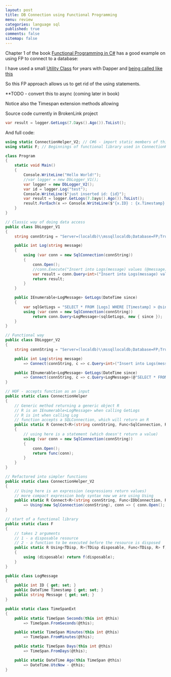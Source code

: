```yaml
---
layout: post
title: DB Connection using Functional Programming 
menu: review
categories: language sql
published: true 
comments: false
sitemap: false
---
```

Chapter 1 of the book [Functional Programming in C#](https://www.manning.com/books/functional-programming-in-c-sharp) has a good example on using FP to connect to a database:  

I have used a small [Utility Class](https://github.com/djhmateer/thinkbooks/blob/master/ThinkBooksWebsite/Services/Util.cs) for years with Dapper and [being called like this](https://github.com/djhmateer/thinkbooks/blob/master/ThinkBooksWebsite/Services/BooksRepository.cs)  

So this FP approach allows us to get rid of the using statements.  

**TODO - convert this to async (coming later in book)

Notice also the Timespan extension methods allowing

Source code currently in BrokenLink project

```c#
var result = logger.GetLogs(7.Days().Ago()).ToList();
```

And full code:  

```c#
using static ConnectionHelper_V2; // C#6 - import static members of this type
using static F; // Beginnings of functional library used in ConnectionHelper_V2

class Program
{
    static void Main()
    {
        Console.WriteLine("Hello World!");
        //var logger = new DbLogger_V1();
        var logger = new DbLogger_V2();
        var id = logger.Log("test");
        Console.WriteLine($"just inserted id: {id}");
        var result = logger.GetLogs(7.Days().Ago()).ToList();
        result.ForEach(x => Console.WriteLine($"{x.ID} : {x.Timestamp} : {x.Message}"));
    }
}

// Classic way of doing data access
public class DbLogger_V1
{
    string connString = "Server=(localdb)\\mssqllocaldb;Database=FP;Trusted_Connection=True;MultipleActiveResultSets=true";

    public int Log(string message)
    {
        using (var conn = new SqlConnection(connString))
        {
            conn.Open();
            //conn.Execute("Insert into Logs(message) values (@message)", new { message });
            var result = conn.Query<int>("Insert into Logs(message) values (@message); SELECT CAST(SCOPE_IDENTITY() as int)", new { message }).Single();
            return result;
        }
    }

    public IEnumerable<LogMessage> GetLogs(DateTime since)
    {
        var sqlGetLogs = "SELECT * FROM [Logs] WHERE [Timestamp] > @since";
        using (var conn = new SqlConnection(connString))
            return conn.Query<LogMessage>(sqlGetLogs, new { since });
    }
}

// Functional way
public class DbLogger_V2
{
    string connString = "Server=(localdb)\\mssqllocaldb;Database=FP;Trusted_Connection=True;MultipleActiveResultSets=true";

    public int Log(string message)
        => Connect(connString, c => c.Query<int>("Insert into Logs(message) values (@message);SELECT CAST(SCOPE_IDENTITY() as int)", new { message }).Single());

    public IEnumerable<LogMessage> GetLogs(DateTime since)
        => Connect(connString, c => c.Query<LogMessage>(@"SELECT * FROM [Logs] WHERE [Timestamp] > @since", new { since }));
}

// HOF - accepts function as an input
public static class ConnectionHelper
{
    // Generic method returning a generic object R
    // R is an IEnumerable<LogMessage> when calling GetLogs
    // R is int when calling Log
    // function accepts a SQLConnection, which will return an R
    public static R Connect<R>(string connString, Func<SqlConnection, R> func)
    {
        // using here is a statement (which doesn't return a value)
        using (var conn = new SqlConnection(connString))
        {
            conn.Open();
            return func(conn);
        }
    }
}

// Refactored into simpler functions
public static class ConnectionHelper_V2
{
    // Using here is an expression (expressions return values)
    // more compact expression body syntax now we are using Using
    public static R Connect<R>(string connString, Func<IDbConnection, R> func)
        => Using(new SqlConnection(connString), conn => { conn.Open(); return func(conn); });
}

// start of a functional library
public static class F
{
    // takes 2 arguments 
    // 1 - a disposable resource
    // 2 - a function to be executed before the resource is disposed
    public static R Using<TDisp, R>(TDisp disposable, Func<TDisp, R> f) where TDisp : IDisposable
    {
        using (disposable) return f(disposable);
    }
}

public class LogMessage
{
    public int ID { get; set; }
    public DateTime Timestamp { get; set; }
    public string Message { get; set; }
}

public static class TimeSpanExt
{
    public static TimeSpan Seconds(this int @this)
        => TimeSpan.FromSeconds(@this);

    public static TimeSpan Minutes(this int @this)
        => TimeSpan.FromMinutes(@this);

    public static TimeSpan Days(this int @this)
        => TimeSpan.FromDays(@this);

    public static DateTime Ago(this TimeSpan @this)
        => DateTime.UtcNow - @this;
}
```
